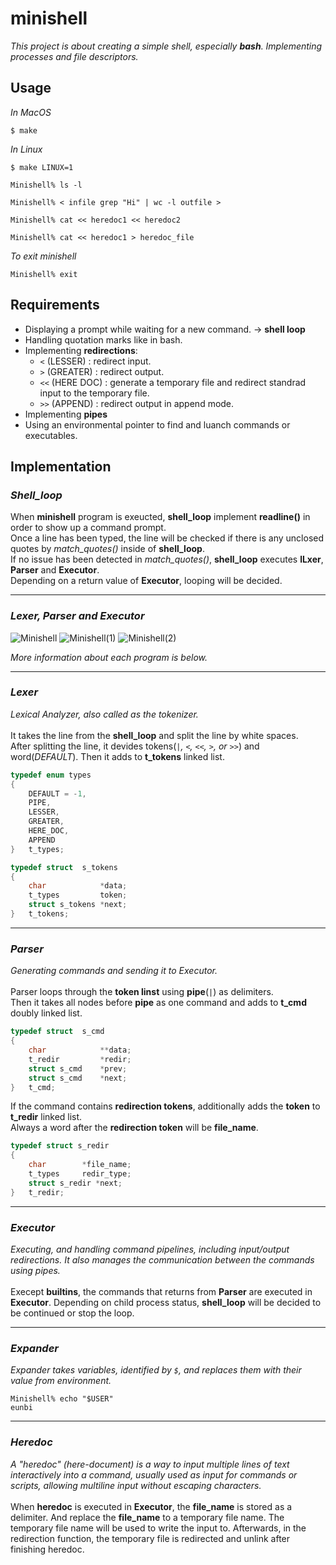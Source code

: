 # minishell
*This project is about creating a simple shell, especially **bash**. Implementing processes and file descriptors.*   



## Usage
*In MacOS*
```
$ make
```
*In Linux*
```
$ make LINUX=1
```
```
Minishell% ls -l
```
```
Minishell% < infile grep "Hi" | wc -l outfile >
```
```
Minishell% cat << heredoc1 << heredoc2
```
```
Minishell% cat << heredoc1 > heredoc_file
```
*To exit minishell*
```
Minishell% exit
```
## Requirements
- Displaying a prompt while waiting for a new command. -> **shell loop**
- Handling quotation marks like in bash.
- Implementing **redirections**:
	- `<`	(LESSER)		: redirect input.
	- `>`	(GREATER)		: redirect output.
	- `<<`	(HERE DOC)	: generate a temporary file and redirect standrad input to the temporary file.
	- `>>`	(APPEND)		: redirect output in append mode.
- Implementing **pipes**
- Using an environmental pointer to find and luanch commands or executables.  


## Implementation

### *Shell_loop*
When **minishell** program is exeucted, **shell_loop** implement **readline()** in order to show up a command prompt. \
Once a line has been typed, the line will be checked if there is any unclosed quotes by *match_quotes()* inside of **shell_loop**. \
If no issue has been detected in *match_quotes()*, **shell_loop** executes **lLxer**, **Parser** and **Executor**. \
Depending on a return value of **Executor**, looping will be decided.

---

### *Lexer, Parser and Executor*
![Minishell](https://github.com/eunbi-bb/minishell/assets/80834766/e0db69ab-bb64-4854-9257-a7397e47a200)
![Minishell(1)](https://github.com/eunbi-bb/minishell/assets/80834766/ccfe4e7f-f520-46d0-b631-14bdf5a9df2b)
![Minishell(2)](https://github.com/eunbi-bb/minishell/assets/80834766/372d0d35-17dc-44a1-9479-de008c24cae1)


*More information about each program is below.*

---

### *Lexer*
*Lexical Analyzer, also called as the tokenizer.* \
\
It takes the line from the **shell_loop** and split the line by white spaces.\
After splitting the line, it devides tokens(*`|`, `<`, `<<`, `>`, or `>>`*) and word(*DEFAULT*). Then it adds to **t_tokens** linked list.

```C
typedef enum types
{
	DEFAULT = -1,
	PIPE,
	LESSER,
	GREATER,
	HERE_DOC,
	APPEND
}	t_types;
```

```C
typedef	struct	s_tokens
{
	char			*data;
	t_types			token;
	struct s_tokens	*next;
}	t_tokens;
```

---

### *Parser*
*Generating commands and sending it to Executor.* \
\
Parser loops through the **token linst** using **pipe**(*`|`*) as delimiters.\
Then it takes all nodes before **pipe** as one command and adds to **t_cmd** doubly linked list.

```C
typedef struct	s_cmd
{
	char			**data;
	t_redir			*redir;
	struct s_cmd	*prev;
	struct s_cmd	*next;
}	t_cmd;
```
If the command contains **redirection tokens**, additionally adds the **token** to **t_redir** linked list. \
Always a word after the **redirection token** will be **file_name**.
```C
typedef struct s_redir
{
	char		*file_name;
	t_types		redir_type;
	struct s_redir *next;
}	t_redir; 
```
---

### *Executor*
*Executing, and handling command pipelines, including input/output redirections. It also manages the communication between the commands using pipes.* \
\
Execept **builtins**, the commands that returns from **Parser** are executed in **Executor**. Depending on child process status, **shell_loop** will be decided to be continued or stop the loop.

---

### *Expander*
*Expander takes variables, identified by `$`, and replaces them with their value from environment.*
```
Minishell% echo "$USER"
eunbi
```
---

### *Heredoc*
*A "heredoc" (here-document) is a way to input multiple lines of text interactively into a command, usually used as input for commands or scripts, allowing multiline input without escaping characters.* \
\
When **heredoc** is executed in **Executor**, the **file_name** is stored as a delimiter. And replace the **file_name** to a temporary file name. The temporary file name will be used to write the input to. Afterwards, in the redirection function, the temporary file is redirected and unlink after finishing heredoc.
```
```
